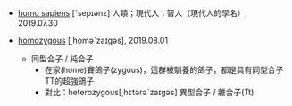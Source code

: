 - [homo sapiens](https://tw.dictionary.search.yahoo.com/search?p=homo+sapiens) [ˋsepɪənz] 人類；現代人；智人（現代人的學名）, 2019.07.30

- [homozygous](https://tw.dictionary.search.yahoo.com/search?p=homozygous) [͵homəˋzaɪgəs], 2019.08.01
  - 同型合子 / 純合子
    - 在家(home)賽鴿子(zygous)，這群被馴養的鴿子，都是具有同型合子TT的超強鴿子
    - 對比：heterozygous[͵hɛtərəˋzaɪgəs] 異型合子 / 雜合子(Tt)
